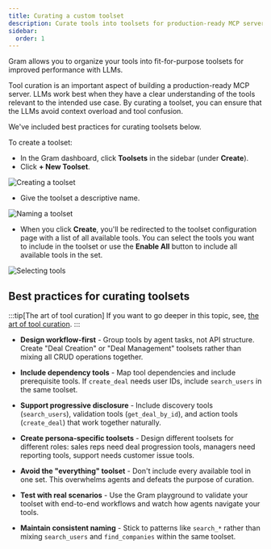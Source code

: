 ```yaml
---
title: Curating a custom toolset
description: Curate tools into toolsets for production-ready MCP servers on the Gram platform.
sidebar:
  order: 1
---
```


Gram allows you to organize your tools into fit-for-purpose toolsets for improved performance with LLMs.

Tool curation is an important aspect of building a production-ready MCP server. LLMs work best when they have a clear understanding of the tools relevant to the intended use case. By curating a toolset, you can ensure that the LLMs avoid context overload and tool confusion.

We've included best practices for curating toolsets below.

To create a toolset:

- In the Gram dashboard, click **Toolsets** in the sidebar (under **Create**).
- Click **+ New Toolset**.

![Creating a toolset](/img/guides/build-mcp/02-adding-toolsets.png)

- Give the toolset a descriptive name.

![Naming a toolset](/img/guides/build-mcp/02-naming-toolset.png)

- When you click **Create**, you'll be redirected to the toolset configuration page with a list of all available tools. You can select the tools you want to include in the toolset or use the **Enable All** button to include all available tools in the set.

![Selecting tools](/img/guides/build-mcp/02-selecting-tools.png)

## Best practices for curating toolsets

:::tip[The art of tool curation]
If you want to go deeper in this topic, see, [the art of tool curation](/blog/tool-curation).
:::

- **Design workflow-first** - Group tools by agent tasks, not API structure. Create "Deal Creation" or "Deal Management" toolsets rather than mixing all CRUD operations together.

- **Include dependency tools** - Map tool dependencies and include prerequisite tools. If `create_deal` needs user IDs, include `search_users` in the same toolset.

- **Support progressive disclosure** - Include discovery tools (`search_users`), validation tools (`get_deal_by_id`), and action tools (`create_deal`) that work together naturally.

- **Create persona-specific toolsets** - Design different toolsets for different roles: sales reps need deal progression tools, managers need reporting tools, support needs customer issue tools.

- **Avoid the "everything" toolset** - Don't include every available tool in one set. This overwhelms agents and defeats the purpose of curation.

- **Test with real scenarios** - Use the Gram playground to validate your toolset with end-to-end workflows and watch how agents navigate your tools.

- **Maintain consistent naming** - Stick to patterns like `search_*` rather than mixing `search_users` and `find_companies` within the same toolset.
